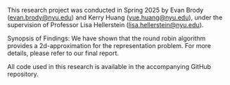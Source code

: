 This research project was conducted in Spring 2025 by Evan Brody (evan.brody@nyu.edu) and Kerry Huang (yue.huang@nyu.edu), under the supervision of Professor Lisa Hellerstein (lisa.hellerstein@nyu.edu). 

Synopsis of Findings: We have shown that the round robin algorithm provides a 2d-approximation for the representation problem. For more details, please refer to our final report. 

All code used in this research is available in the accompanying GitHub repository.